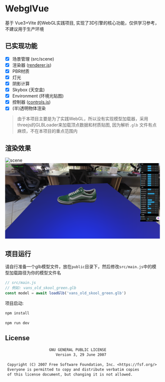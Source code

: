 # WebglVue

基于 Vue3+Vite 的WebGL实践项目, 实现了3D引擎的核心功能，仅供学习参考，不建议用于生产环境

## 已实现功能

- [x] 场景管理 (src/scene)
- [x] 渲染器 ([renderer.js](./src/renderer/renderer.js))
- [x] PBR材质
- [x] 灯光
- [x] 阴影计算
- [x] Skybox (天空盒)
- [x] Environment (环境光贴图)
- [x] 控制器 ([controls.js](./src/scene/controls.js))
- [x] (半)透明物体渲染

> 由于本项目主要是为了实践WebGL，所以没有实现模型加载器，采用threejs的GLBLoader来加载顶点数据和材质贴图, 因为解析`.glb`
> 文件有点麻烦，不在本项目的重点范围内

## 渲染效果

<img src="docs/scene.png" alt="scene" />

<img src="docs/shoe.png" alt="scene" />

## 项目运行

请自行准备一个glb模型文件，放在`public`目录下，然后修改`src/main.js`中的模型加载路径为你的模型文件名

```js
// src/main.js
// 例如: vans_old_skool_green.glb
const model = await loadGlb('vans_old_skool_green.glb')
```

项目启动:

```text
npm install

npm run dev
```

## License

```text
                    GNU GENERAL PUBLIC LICENSE
                       Version 3, 29 June 2007

 Copyright (C) 2007 Free Software Foundation, Inc. <https://fsf.org/>
 Everyone is permitted to copy and distribute verbatim copies
 of this license document, but changing it is not allowed.

```